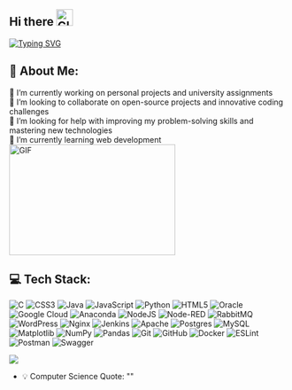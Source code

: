 ## Hi there <img src="https://github.com/user-attachments/assets/844aaad5-66b1-465a-a000-b15613d8ea9c" width="30" height="30" alt="GIF">  

[![Typing SVG](https://readme-typing-svg.demolab.com/?lines=I’m+spyrostratis;Computer+science+student)](https://git.io/typing-svg)  
## 💫 About Me:
🔭 I’m currently working on personal projects and university assignments<br>
🔗 I’m looking to collaborate on open-source projects and innovative coding challenges<br>
🤝 I’m looking for help with improving my problem-solving skills and mastering new technologies<br>
🌱 I’m currently learning web development<br>
<img src="https://github.com/user-attachments/assets/a5e5d5ff-444c-4ff7-96de-d2aeb1132619" width="300" height="200" alt="GIF">


## 💻 Tech Stack:
![C](https://img.shields.io/badge/c-%2300599C.svg?style=plastic&logo=c&logoColor=white) 
![CSS3](https://img.shields.io/badge/css3-%231572B6.svg?style=plastic&logo=css3&logoColor=white) 
![Java](https://img.shields.io/badge/java-%23ED8B00.svg?style=plastic&logo=openjdk&logoColor=white) 
![JavaScript](https://img.shields.io/badge/javascript-%23323330.svg?style=plastic&logo=javascript&logoColor=%23F7DF1E) 
![Python](https://img.shields.io/badge/python-3670A0?style=plastic&logo=python&logoColor=ffdd54) 
![HTML5](https://img.shields.io/badge/html5-%23E34F26.svg?style=plastic&logo=html5&logoColor=white) 
![Oracle](https://img.shields.io/badge/Oracle-F80000?style=plastic&logo=oracle&logoColor=white) 
![Google Cloud](https://img.shields.io/badge/GoogleCloud-%234285F4.svg?style=plastic&logo=google-cloud&logoColor=white) 
![Anaconda](https://img.shields.io/badge/Anaconda-%2344A833.svg?style=plastic&logo=anaconda&logoColor=white) 
![NodeJS](https://img.shields.io/badge/node.js-6DA55F?style=plastic&logo=node.js&logoColor=white) 
![Node-RED](https://img.shields.io/badge/Node--RED-%238F0000.svg?style=plastic&logo=node-red&logoColor=white) 
![RabbitMQ](https://img.shields.io/badge/rabbitmq-FF6600?style=plastic&logo=rabbitmq&logoColor=white) 
![WordPress](https://img.shields.io/badge/WordPress-%23117AC9.svg?style=plastic&logo=WordPress&logoColor=white) 
![Nginx](https://img.shields.io/badge/nginx-%23009639.svg?style=plastic&logo=nginx&logoColor=white) 
![Jenkins](https://img.shields.io/badge/jenkins-%232C5263.svg?style=plastic&logo=jenkins&logoColor=white) 
![Apache](https://img.shields.io/badge/apache-%23D42029.svg?style=plastic&logo=apache&logoColor=white) 
![Postgres](https://img.shields.io/badge/postgres-%23316192.svg?style=plastic&logo=postgresql&logoColor=white) 
![MySQL](https://img.shields.io/badge/mysql-4479A1.svg?style=plastic&logo=mysql&logoColor=white) 
![Matplotlib](https://img.shields.io/badge/Matplotlib-%23ffffff.svg?style=plastic&logo=Matplotlib&logoColor=black) 
![NumPy](https://img.shields.io/badge/numpy-%23013243.svg?style=plastic&logo=numpy&logoColor=white) 
![Pandas](https://img.shields.io/badge/pandas-%23150458.svg?style=plastic&logo=pandas&logoColor=white) 
![Git](https://img.shields.io/badge/git-%23F05033.svg?style=plastic&logo=git&logoColor=white) 
![GitHub](https://img.shields.io/badge/github-%23121011.svg?style=plastic&logo=github&logoColor=white) 
![Docker](https://img.shields.io/badge/docker-%230db7ed.svg?style=plastic&logo=docker&logoColor=white) 
![ESLint](https://img.shields.io/badge/ESLint-4B3263?style=plastic&logo=eslint&logoColor=white) 
![Postman](https://img.shields.io/badge/Postman-FF6C37?style=plastic&logo=postman&logoColor=white) 
![Swagger](https://img.shields.io/badge/-Swagger-%23Clojure?style=plastic&logo=swagger&logoColor=white)
<!---
spyrostratis/spyrostratis is a ✨ special ✨ repository because its `README.md` (this file) appears on your GitHub profile.
You can click the Preview link to take a look at your changes.
--->  
![](https://github-profile-trophy.vercel.app/?username=spyrostratis&theme=radical&no-frame=false&no-bg=true&margin-w=4&title=Commits,Repositories)

<!-- - 📫 How to reach me ...  --->

 - 💡  Computer Science Quote: ""
